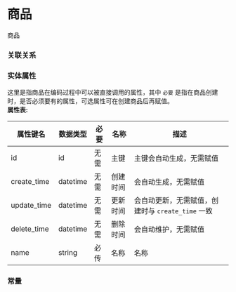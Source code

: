 # 商品  
商品




### 关联关系  








### 实体属性

这里是指商品在编码过程中可以被直接调用的属性，其中 `必要` 是指在商品创建时，是否必须要有的属性，可选属性可在创建商品后再赋值。  
**属性表:**   

|属性键名|数据类型|必要|名称|描述|
|----|----|----|----|----|
|id|id|无需|主键|主键会自动生成，无需赋值|
|create_time|datetime|无需|创建时间|会自动生成，无需赋值|
|update_time|datetime|无需|更新时间|会自动更新，无需赋值，创建时与 `create_time` 一致|
|delete_time|datetime|无需|删除时间|会自动维护，无需赋值|
|name|string|必传|名称|名称|




### 常量




